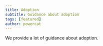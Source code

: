 ```yaml
---
title: Adoption
subtitle: Guidance about adoption
tags: [featured]
author: powercat
---
```

We provide a lot of guidance about adoption. 

